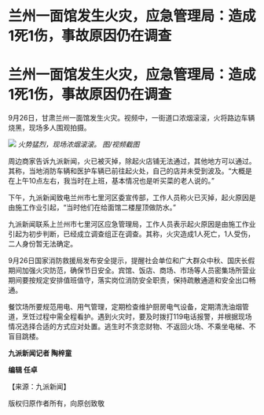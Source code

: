 # 兰州一面馆发生火灾，应急管理局：造成1死1伤，事故原因仍在调查

# 兰州一面馆发生火灾，应急管理局：造成1死1伤，事故原因仍在调查

9月26日，甘肃兰州一面馆发生火灾。视频中，一街道口浓烟滚滚，火将路边车辆烧黑，现场多人围观拍摄。

![](https://inews.gtimg.com/om_bt/OxO2ypNMsOaHN6dnDVsN7t8zIvCBBl0_R65sNBWUxEv9kAA/1000)
_火势猛烈，现场浓烟滚滚。 图/视频截图_

周边商家告诉九派新闻，火已被灭掉，除起火店铺无法通过，其他地方可以通过。其称，当地消防车辆和医护车辆已前往起火处，自己的店并未受到波及。“大概是在上午10点左右，我当时在上班，基本情况也是听买菜的老人说的。”

下午，九派新闻致电兰州市七里河区委宣传部，工作人员称火已灭掉，起火原因是由施工作业引起，“当时他们在给面馆二楼屋顶做防水。”

九派新闻联系上兰州市七里河区应急管理局，工作人员表示起火原因是由施工作业引起为初步判断，已经成立调查组正在调查。其称，火灾造成1人死亡，1人受伤，二人身份暂无法确定。

9月26日国家消防救援局发布安全提示，提醒社会单位和广大群众中秋、国庆长假期间加强火灾防范，确保节日安全。宾馆、饭店、商场、市场等人员密集场所营业期间要按规定安排值班值守，落实岗位消防安全职责，保持疏散通道和安全出口畅通。

餐饮场所要规范用电、用气管理，定期检查维护厨房电气设备，定期清洗油烟管道，烹饪过程中需全程看护。遇到火灾时，要及时拨打119电话报警，并根据现场情况选择合适的方式应对处置。逃生时不贪恋财物、不返回火场、不乘坐电梯、不盲目跳楼。

**九派新闻记者 陶梓童**

**编辑 任卓**

【来源：九派新闻】

版权归原作者所有，向原创致敬

